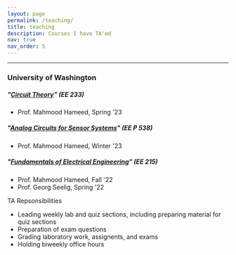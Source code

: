 ```yaml
---
layout: page
permalink: /teaching/
title: teaching
description: Courses I have TA'ed
nav: true
nav_order: 5
---
```

---
### University of Washington

##### *"[Circuit Theory](https://www.washington.edu/students/crscat/ee.html#ee233)"* (EE 233)
- Prof. Mahmood Hameed, Spring '23

##### *"[Analog Circuits for Sensor Systems](https://peden.ece.uw.edu/pmp/wp-content/uploads/sites/2/2022/04/AUT20_Analog-Circuits-for-Sensor-Systems-Silver.pdf)"* (EE P 538)
- Prof. Mahmood Hameed, Winter '23

##### *"[Fundamentals of Electrical Engineering](https://www.washington.edu/students/crscat/ee.html#ee215)"* (EE 215)
- Prof. Mahmood Hameed, Fall '22
- Prof. Georg Seelig, Spring '22

TA Repsonsibilities
- Leading weekly lab and quiz sections, including preparing material for quiz sections
- Preparation of exam questions
- Grading laboratory work, assignents, and exams
- Holding biweekly office hours